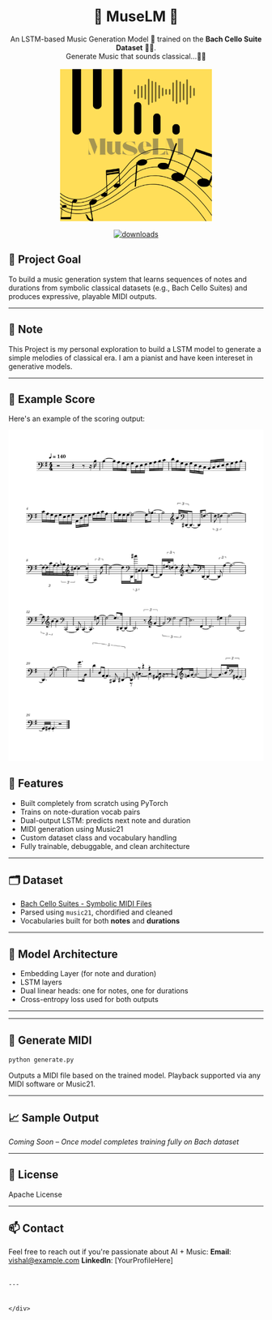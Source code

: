 <div align="center">
  
  # 🎼 MuseLM 🎵  
  An LSTM-based Music Generation Model 🎹 trained on the **Bach Cello Suite Dataset** 🎻🎶.  
  Generate Music that sounds classical...🎼🤖
  <br> </br>
  <img src="logo.png" alt="MuseLM Logo" width="300">


<!--  
[![downloads](https://img.shields.io/pypi/dm/supervision)](https://pypistats.org/packages/supervision)
[![snyk](https://snyk.io/advisor/python/supervision/badge.svg)](https://snyk.io/advisor/python/supervision)
[![license](https://img.shields.io/pypi/l/supervision)](https://github.com/roboflow/supervision/blob/main/LICENSE.md)
[![python-version](https://img.shields.io/pypi/pyversions/supervision)](https://badge.fury.io/py/supervision)
[![colab](https://colab.research.google.com/assets/colab-badge.svg)](https://colab.research.google.com/github/roboflow/supervision/blob/main/demo.ipynb)
[![gradio](https://img.shields.io/badge/%F0%9F%A4%97%20Hugging%20Face-Spaces-blue)](https://huggingface.co/spaces/Roboflow/Annotators)
[![discord](https://img.shields.io/discord/1159501506232451173?logo=discord&label=discord&labelColor=fff&color=5865f2&link=https%3A%2F%2Fdiscord.gg%2FGbfgXGJ8Bk)](https://discord.gg/GbfgXGJ8Bk)
[![built-with-material-for-mkdocs](https://img.shields.io/badge/Material_for_MkDocs-526CFE?logo=MaterialForMkDocs&logoColor=white)](https://squidfunk.github.io/mkdocs-material/)
-->
[![downloads](https://img.shields.io/badge/Linkedin-Linkedin?logoColor=blue&labelColor=blue&color=blue
)](https://www.linkedin.com/in/vishal35198/)

</div>


## 🎯 Project Goal

To build a music generation system that learns sequences of notes and durations from symbolic classical datasets (e.g., Bach Cello Suites) and produces expressive, playable MIDI outputs.

---
## 🎼 Note

This Project is my personal exploration to build a LSTM model to generate a simple melodies of classical era. I am a pianist and have keen intereset in generative models.

---
## 🎯 Example Score

Here's an example of the scoring output:

![Score Visualization](score-1.png)


## 🔧 Features

- Built completely from scratch using PyTorch
- Trains on note-duration vocab pairs
- Dual-output LSTM: predicts next note and duration
- MIDI generation using Music21
- Custom dataset class and vocabulary handling
- Fully trainable, debuggable, and clean architecture

---

## 🗂️ Dataset

- [Bach Cello Suites - Symbolic MIDI Files](https://bach.duq.edu/midi/)
- Parsed using `music21`, chordified and cleaned
- Vocabularies built for both **notes** and **durations**

---

## 🧠 Model Architecture

- Embedding Layer (for note and duration)
- LSTM layers
- Dual linear heads: one for notes, one for durations
- Cross-entropy loss used for both outputs

---

---

## 🎼 Generate MIDI

```bash
python generate.py
```

Outputs a MIDI file based on the trained model. Playback supported via any MIDI software or Music21.

---

## 📈 Sample Output

*Coming Soon – Once model completes training fully on Bach dataset*

---


## 📜 License

Apache License

---

## 📫 Contact

Feel free to reach out if you're passionate about AI + Music:
**Email**: [vishal@example.com](mailto:vishal@example.com)
**LinkedIn**: \[YourProfileHere]

````

---


</div>
